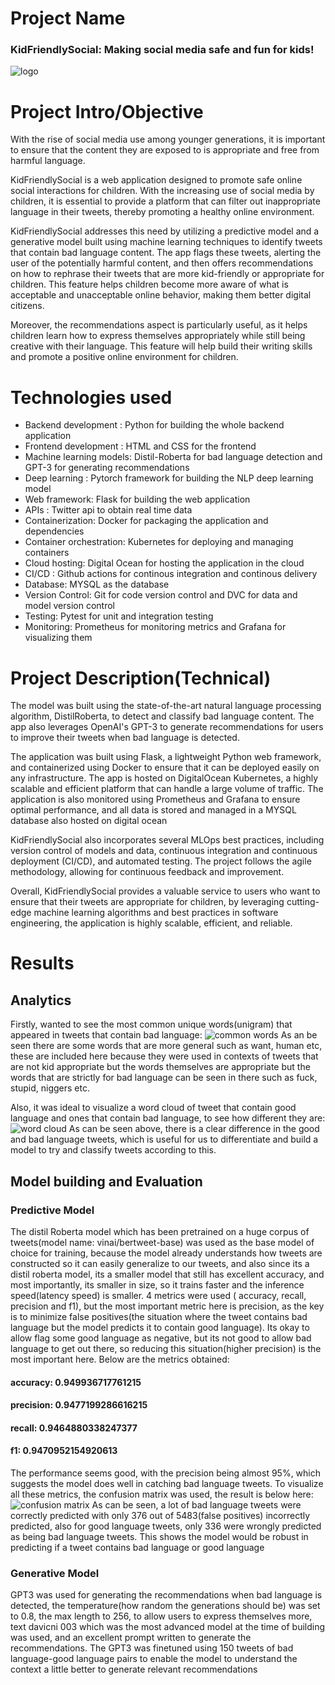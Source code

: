 # Project Name
### KidFriendlySocial: Making social media safe and fun for kids!
![logo](https://github.com/JoAmps/KidFriendlySocial/blob/main/src/images/logo.png)
# Project Intro/Objective
With the rise of social media use among younger generations, it is important to ensure that the content they are exposed to is appropriate and free from harmful language.

KidFriendlySocial is a web application designed to promote safe online social interactions for children. With the increasing use of social media by children, it is essential to provide a platform that can filter out inappropriate language in their tweets, thereby promoting a healthy online environment.

KidFriendlySocial addresses this need by utilizing a predictive model and a generative model built using machine learning techniques to identify tweets that contain bad language content. The app flags these tweets, alerting the user of the potentially harmful content, and then offers recommendations on how to rephrase their tweets that are more kid-friendly or appropriate for children. This feature helps children become more aware of what is acceptable and unacceptable online behavior, making them better digital citizens.

Moreover, the recommendations aspect is particularly useful, as it helps children learn how to express themselves appropriately while still being creative with their language. This feature will help build their writing skills and promote a positive online environment for children.


# Technologies used

* Backend development : Python for building the whole backend application
* Frontend development : HTML and CSS for the frontend
* Machine learning models: Distil-Roberta for bad language detection and GPT-3 for generating recommendations
* Deep learning : Pytorch framework for building the NLP deep learning model
* Web framework: Flask for building the web application
* APIs : Twitter api to obtain real time data 
* Containerization: Docker for packaging the application and dependencies
* Container orchestration: Kubernetes for deploying and managing containers
* Cloud hosting: Digital Ocean for hosting the application in the cloud
* CI/CD : Github actions for continous integration and continous delivery
* Database: MYSQL as the database
* Version Control: Git for code version control and DVC for data and model version control
* Testing: Pytest for unit and integration testing
* Monitoring: Prometheus for monitoring metrics and Grafana for visualizing them

# Project Description(Technical)
The model was built using the state-of-the-art natural language processing algorithm, DistilRoberta, to detect and classify bad language content. The app also leverages OpenAI's GPT-3 to generate recommendations for users to improve their tweets when bad language is detected.

The application was built using Flask, a lightweight Python web framework, and containerized using Docker to ensure that it can be deployed easily on any infrastructure. The app is hosted on DigitalOcean Kubernetes, a highly scalable and efficient platform that can handle a large volume of traffic. The application is also monitored using Prometheus and Grafana to ensure optimal performance, and all data is stored and managed in a MYSQL database also hosted on digital ocean

KidFriendlySocial also incorporates several MLOps best practices, including version control of models and data, continuous integration and continuous deployment (CI/CD), and automated testing. The project follows the agile methodology, allowing for continuous feedback and improvement.

Overall, KidFriendlySocial provides a valuable service to users who want to ensure that their tweets are appropriate for children, by leveraging cutting-edge machine learning algorithms and best practices in software engineering, the application is highly scalable, efficient, and reliable.

# Results
## Analytics
Firstly, wanted to see the most common unique words(unigram) that appeared in tweets that contain bad language:
![common words](https://github.com/JoAmps/KidFriendlySocial/blob/main/src/images/Common%20words.png)
As an be seen there are some words that are more general such as want, human etc, these are included here because they were used in contexts of tweets that are not kid appropriate but the words themselves are appropriate but the words that are strictly for bad language can be seen in there such as fuck, stupid, niggers etc.

Also, it was ideal to visualize a word cloud of tweet that contain good language and ones that contain bad language, to see how different they are:
![word cloud](https://github.com/JoAmps/KidFriendlySocial/blob/main/src/images/Word%20cloud.png)
As can be seen above, there is a clear difference in the good and bad language tweets, which is useful for us to differentiate and build a model to try and classify tweets according to this.


## Model building and Evaluation
### Predictive Model
The distil Roberta model which has been pretrained on a huge corpus of tweets(model name: vinai/bertweet-base) was used as the base model of choice for training, because the model already understands how tweets are constructed so it can easily generalize to our tweets, and also since its a distil roberta model, its a smaller model that still has excellent accuracy, and most importantly, its smaller in size, so it trains faster and the inference speed(latency speed) is smaller. 4 metrics were used ( accuracy, recall, precision and f1), but the most important metric here is precision, as the key is to minimize false positives(the situation where the tweet contains bad language but the model predicts it to contain good language). Its okay to allow flag some good language as negative, but its not good to allow bad language to get out there, so reducing this situation(higher precision) is the most important here. Below are the metrics obtained:

#### accuracy: 0.949936717761215 
#### precision: 0.9477199286616215 
#### recall: 0.9464880338247377 
#### f1: 0.9470952154920613

The performance seems good, with the precision being almost 95%, which suggests the model does well in catching bad language tweets. To visualize all these metrics, the confusion matrix was used, the result is below here:
![confusion matrix](https://github.com/JoAmps/KidFriendlySocial/blob/main/src/images/confusion_matrix.png)
As can be seen, a lot of bad language tweets were correctly predicted with only 376 out of 5483(false positives) incorrectly predicted, also for good language tweets, only 336 were wrongly predicted as being bad language tweets. This shows the model would be robust in predicting if a tweet contains bad language or good language

### Generative Model
GPT3 was used for generating the recommendations when bad language is detected, the temperature(how random the generations should be) was set to 0.8, the max length to 256, to allow users to express themselves more, text davicni 003 which was the most advanced model at the time of building was used, and an excellent prompt written to generate the recommendations. The GPT3 was finetuned using 150 tweets of bad language-good language pairs to enable the model to understand the context a little better to generate relevant recommendations

